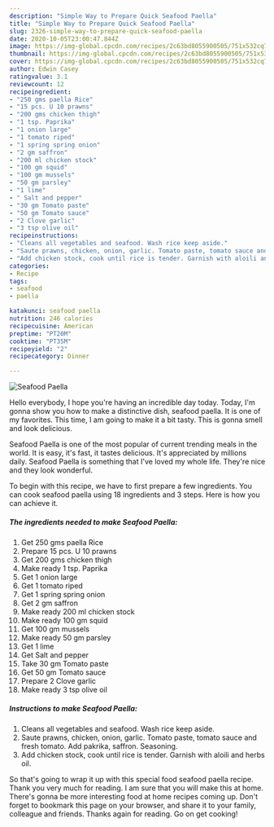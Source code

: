 ```yaml
---
description: "Simple Way to Prepare Quick Seafood Paella"
title: "Simple Way to Prepare Quick Seafood Paella"
slug: 2326-simple-way-to-prepare-quick-seafood-paella
date: 2020-10-05T23:00:47.844Z
image: https://img-global.cpcdn.com/recipes/2c63bd8055900505/751x532cq70/seafood-paella-recipe-main-photo.jpg
thumbnail: https://img-global.cpcdn.com/recipes/2c63bd8055900505/751x532cq70/seafood-paella-recipe-main-photo.jpg
cover: https://img-global.cpcdn.com/recipes/2c63bd8055900505/751x532cq70/seafood-paella-recipe-main-photo.jpg
author: Edwin Casey
ratingvalue: 3.1
reviewcount: 12
recipeingredient:
- "250 gms paella Rice"
- "15 pcs. U 10 prawns"
- "200 gms chicken thigh"
- "1 tsp. Paprika"
- "1 onion large"
- "1 tomato riped"
- "1 spring spring onion"
- "2 gm saffron"
- "200 ml chicken stock"
- "100 gm squid"
- "100 gm mussels"
- "50 gm parsley"
- "1 lime"
- " Salt and pepper"
- "30 gm Tomato paste"
- "50 gm Tomato sauce"
- "2 Clove garlic"
- "3 tsp olive oil"
recipeinstructions:
- "Cleans all vegetables and seafood. Wash rice keep aside."
- "Saute prawns, chicken, onion, garlic. Tomato paste, tomato sauce and fresh tomato. Add pakrika, saffron. Seasoning."
- "Add chicken stock, cook until rice is tender. Garnish with aloili and herbs oil."
categories:
- Recipe
tags:
- seafood
- paella

katakunci: seafood paella 
nutrition: 246 calories
recipecuisine: American
preptime: "PT20M"
cooktime: "PT35M"
recipeyield: "2"
recipecategory: Dinner

---
```



![Seafood Paella](https://img-global.cpcdn.com/recipes/2c63bd8055900505/751x532cq70/seafood-paella-recipe-main-photo.jpg)

Hello everybody, I hope you're having an incredible day today. Today, I'm gonna show you how to make a distinctive dish, seafood paella. It is one of my favorites. This time, I am going to make it a bit tasty. This is gonna smell and look delicious.

Seafood Paella is one of the most popular of current trending meals in the world. It is easy, it's fast, it tastes delicious. It's appreciated by millions daily. Seafood Paella is something that I've loved my whole life. They're nice and they look wonderful.




To begin with this recipe, we have to first prepare a few ingredients. You can cook seafood paella using 18 ingredients and 3 steps. Here is how you can achieve it.

<!--inarticleads1-->

##### The ingredients needed to make Seafood Paella:

1. Get 250 gms paella Rice
1. Prepare 15 pcs. U 10 prawns
1. Get 200 gms chicken thigh
1. Make ready 1 tsp. Paprika
1. Get 1 onion large
1. Get 1 tomato riped
1. Get 1 spring spring onion
1. Get 2 gm saffron
1. Make ready 200 ml chicken stock
1. Make ready 100 gm squid
1. Get 100 gm mussels
1. Make ready 50 gm parsley
1. Get 1 lime
1. Get  Salt and pepper
1. Take 30 gm Tomato paste
1. Get 50 gm Tomato sauce
1. Prepare 2 Clove garlic
1. Make ready 3 tsp olive oil




<!--inarticleads2-->

##### Instructions to make Seafood Paella:

1. Cleans all vegetables and seafood. Wash rice keep aside.
1. Saute prawns, chicken, onion, garlic. Tomato paste, tomato sauce and fresh tomato. Add pakrika, saffron. Seasoning.
1. Add chicken stock, cook until rice is tender. Garnish with aloili and herbs oil.




So that's going to wrap it up with this special food seafood paella recipe. Thank you very much for reading. I am sure that you will make this at home. There's gonna be more interesting food at home recipes coming up. Don't forget to bookmark this page on your browser, and share it to your family, colleague and friends. Thanks again for reading. Go on get cooking!
